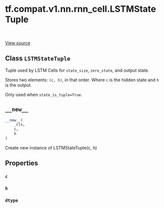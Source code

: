 <div itemscope itemtype="http://developers.google.com/ReferenceObject">
<meta itemprop="name" content="tf.compat.v1.nn.rnn_cell.LSTMStateTuple" />
<meta itemprop="path" content="Stable" />
<meta itemprop="property" content="c"/>
<meta itemprop="property" content="h"/>
<meta itemprop="property" content="dtype"/>
<meta itemprop="property" content="__new__"/>
</div>

# tf.compat.v1.nn.rnn_cell.LSTMStateTuple

<!-- Insert buttons and diff -->

<table class="tfo-notebook-buttons tfo-api" align="left">
</table>

<a target="_blank" href="/code/stable/tensorflow/python/ops/rnn_cell_impl.py">View source</a>



## Class `LSTMStateTuple`

Tuple used by LSTM Cells for `state_size`, `zero_state`, and output state.



<!-- Placeholder for "Used in" -->

Stores two elements: `(c, h)`, in that order. Where `c` is the hidden state
and `h` is the output.

Only used when `state_is_tuple=True`.

<h2 id="__new__"><code>__new__</code></h2>

``` python
__new__(
    _cls,
    c,
    h
)
```

Create new instance of LSTMStateTuple(c, h)




## Properties

<h3 id="c"><code>c</code></h3>




<h3 id="h"><code>h</code></h3>




<h3 id="dtype"><code>dtype</code></h3>









